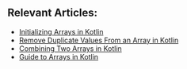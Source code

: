 ## Relevant Articles:

- [Initializing Arrays in Kotlin](https://www.baeldung.com/kotlin/initialize-array)
- [Remove Duplicate Values From an Array in Kotlin](https://www.baeldung.com/kotlin/array-remove-duplicates)
- [Combining Two Arrays in Kotlin](https://www.baeldung.com/kotlin/combine-arrays)
- [Guide to Arrays in Kotlin](https://www.baeldung.com/kotlin/arrays)
